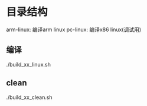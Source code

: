 # 目录结构
arm-linux: 编译arm linux
pc-linux: 编译x86 linux(调试用)

## 编译
./build_xx_linux.sh

## clean
./build_xx_clean.sh
